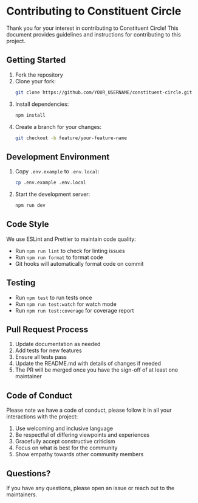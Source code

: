 # Contributing to Constituent Circle

Thank you for your interest in contributing to Constituent Circle! This document provides guidelines and instructions for contributing to this project.

## Getting Started

1. Fork the repository
2. Clone your fork:
   ```bash
   git clone https://github.com/YOUR_USERNAME/constituent-circle.git
   ```
3. Install dependencies:
   ```bash
   npm install
   ```
4. Create a branch for your changes:
   ```bash
   git checkout -b feature/your-feature-name
   ```

## Development Environment

1. Copy `.env.example` to `.env.local`:
   ```bash
   cp .env.example .env.local
   ```
2. Start the development server:
   ```bash
   npm run dev
   ```

## Code Style

We use ESLint and Prettier to maintain code quality:

- Run `npm run lint` to check for linting issues
- Run `npm run format` to format code
- Git hooks will automatically format code on commit

## Testing

- Run `npm test` to run tests once
- Run `npm run test:watch` for watch mode
- Run `npm run test:coverage` for coverage report

## Pull Request Process

1. Update documentation as needed
2. Add tests for new features
3. Ensure all tests pass
4. Update the README.md with details of changes if needed
5. The PR will be merged once you have the sign-off of at least one maintainer

## Code of Conduct

Please note we have a code of conduct, please follow it in all your interactions with the project:

1. Use welcoming and inclusive language
2. Be respectful of differing viewpoints and experiences
3. Gracefully accept constructive criticism
4. Focus on what is best for the community
5. Show empathy towards other community members

## Questions?

If you have any questions, please open an issue or reach out to the maintainers.
